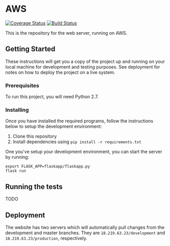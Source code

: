 # AWS

[![Coverage Status](https://coveralls.io/repos/github/Team9-RobotIX/AWS/badge.svg)](https://coveralls.io/github/Team9-RobotIX/AWS)
[![Build Status](https://travis-ci.org/Team9-RobotIX/AWS.svg?branch=master)](https://travis-ci.org/Team9-RobotIX/AWS)

This is the repository for the web server, running on AWS.

## Getting Started

These instructions will get you a copy of the project up and running on your local machine for development and testing purposes. See deployment for notes on how to deploy the project on a live system.

### Prerequisites

To run this project, you will need Python 2.7.

### Installing

Once you have installed the required programs, follow the instructions below
to setup the development environment:

1. Clone this repository
2. Install dependencies using `pip install -r requirements.txt`

One you've setup your development environment, you can start the server by running:

```
export FLASK_APP=flaskapp/flaskapp.py
flask run
```

## Running the tests

TODO

## Deployment

The website has two servers which will automatically pull changes from the development and master branches. They are `18.219.63.23/development` and `18.219.63.23/production`, respectively.
